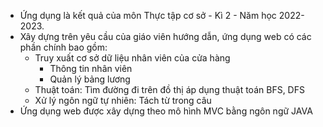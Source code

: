 - Ứng dụng là kết quả của môn Thực tập cơ sở - Kì 2 - Năm học 2022-2023.
- Xây dựng trên yêu cầu của giáo viên hướng dẫn, ứng dụng web có các phần chính bao gồm:
  + Truy xuất cơ sở dữ liệu nhân viên của cửa hàng
    - Thông tin nhân viên
    - Quản lý bảng lương
  + Thuật toán: Tìm đường đi trên đồ thị áp dụng thuật toán BFS, DFS
  + Xử lý ngôn ngữ tự nhiên: Tách từ trong câu
- Ứng dụng web được xây dựng theo mô hình MVC bằng ngôn ngữ JAVA
    
